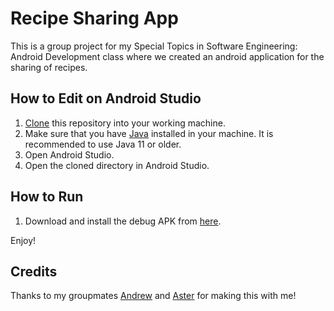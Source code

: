 # Recipe Sharing App 

This is a group project for my Special Topics in Software Engineering: Android Development class where we created an android application for the sharing of recipes.

## How to Edit on Android Studio

1. [Clone](https://docs.github.com/en/repositories/creating-and-managing-repositories/cloning-a-repository) this repository into your working machine.
2. Make sure that you have [Java](https://www.oracle.com/ph/java/technologies/downloads/) installed in your machine. It is recommended to use Java 11 or older.
3. Open Android Studio.
4. Open the cloned directory in Android Studio.

## How to Run

1. Download and install the debug APK from [here](https://github.com/angelo-dlcrz/CSCI181.04-Final-Project/releases/download/1.0/Recipe-Sharing_v1.0.0.apk).

Enjoy!

## Credits

Thanks to my groupmates [Andrew](https://github.com/andrewvillorente) and [Aster](https://github.com/astermangabat25) for making this with me!